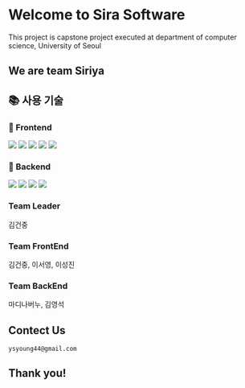 # Welcome to Sira Software

This project is capstone project executed at department of computer science, University of Seoul

## We are team Siriya

## 📚 사용 기술
### 🥕 Frontend
<div>
    <img src="https://img.shields.io/badge/react-61DAFB?style=for-the-badge&logo=react&logoColor=black">
    <img src="https://img.shields.io/badge/styledcomponents-DB7093?style=for-the-badge&logo=styledcomponents&logoColor=white">
    <img src="https://img.shields.io/badge/redux-764ABC?style=for-the-badge&logo=redux&logoColor=white">
    <img src="https://img.shields.io/badge/reduxsaga-999999?style=for-the-badge&logo=reduxsaga&logoColor=white">
    <img src="https://img.shields.io/badge/javascript-F7DF1E?style=for-the-badge&logo=javascript&logoColor=black">
</div>

### 📌 Backend
<div>
    <img src="https://img.shields.io/badge/django-092E20?style=for-the-badge&logo=django&logoColor=white">
    <img src="https://img.shields.io/badge/mysql-4479A1?style=for-the-badge&logo=mysql&logoColor=white">
    <img src="https://img.shields.io/badge/amazonaws-232F3E?style=for-the-badge&logo=amazonaws&logoColor=white">
    <img src="https://img.shields.io/badge/python-3776AB?style=for-the-badge&logo=python&logoColor=white">
</div>

### Team Leader
김건중

### Team FrontEnd 
김건중, 이서영, 이성진

### Team BackEnd 
마디나버누, 김영석

## Contect Us
    ysyoung44@gmail.com


## Thank you!
